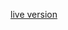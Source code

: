[live version](https://www.rossmann.pl/Produkt/Serum/Mixa-Hyalurogel-serum-dla-skory-wrazliwej-30-ml,379184,9225)
